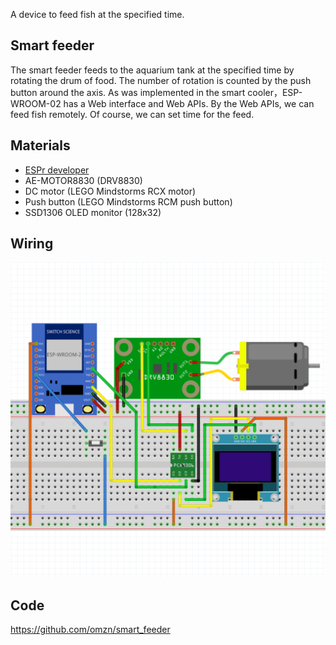 A device to feed fish at the specified time.

## Smart feeder ##

The smart feeder feeds to the aquarium tank at the specified time by rotating the drum of food. The number of rotation is counted by the push button around the axis.
As was implemented in the smart cooler，ESP-WROOM-02 has a Web interface and Web APIs. By the Web APIs, we can feed fish remotely. Of course, we can set time for the feed. 

## Materials ##

* [ESPr developer](https://www.switch-science.com/catalog/2500/)
* AE-MOTOR8830 (DRV8830)
* DC motor (LEGO Mindstorms RCX motor)
* Push button (LEGO Mindstorms RCM push button)
* SSD1306 OLED monitor (128x32)

## Wiring ##

![Wiring](https://github.com/omzn/smart_feeder/blob/master/wire.png?raw=true)

## Code ##

https://github.com/omzn/smart_feeder


